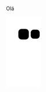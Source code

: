 Olá

![Snake animation](https://github.com/filipe-pedroso/filipe-pedroso/blob/output/github-contribution-grid-snake.svg)
